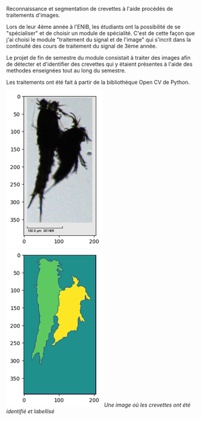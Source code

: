 Reconnaissance et segmentation de crevettes à l'aide procédés de traitements d'images.

Lors de leur 4ème année à l'ENIB, les étudiants ont la possibilité de se "spécialiser" et de choisir un module de spécialité. C'est de cette façon que j'ai choisi le module "traitement du signal et de l'image" qui s'incrit dans la continuité des cours de traitement du signal de 3ème année.

Le projet de fin de semestre du module consistait à traiter des images afin de détecter et d'identifier des crevettes qui y étaient présentes à l'aide des methodes enseignées tout au long du semestre.

Les traitements ont été fait à partir de la bibliothèque Open CV de Python.

![crevettes1](img/crevettes.png)
![crevettes2](img/crevettes_c.png)
_Une image où les crevettes ont été identifié et labellisé_